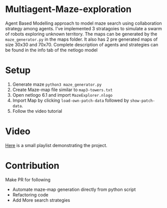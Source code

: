 # Multiagent-Maze-exploration
Agent Based Modelling approach to model maze search using collaboration strategy among agents.
I've implemented 3 stratagoies to simulate a swarm of robots exploring unknown territory. The maps can be generated by the ```maze_generator.py``` in the maps folder. It also has 2 pre generated maps of size 30x30 and 70x70. Complete description of agents and strategies can be found in the info tab of the netlogo model

# Setup
1. Generate maze
    ```python3 maze_generator.py```
2. Create Maze-map file similar to ```map3-towers.txt```
3. Open netlogo 6.1 and import ```MazeExplorer.nlogo```
4. Import Map by clicking ```load-own-patch-data``` followed by ```show-patch-data```.
5. Follow the video tutorial

# Video
[Here](https://www.youtube.com/playlist?list=PLsaQDcPDAp8Rye_s4sbgYhCv2tyyag1CC) is a small playlist demonstrating the project. 

# Contribution
Make PR for following
- Automate maze-map generation directly from python script
- Refactoring code
- Add More search strategies
